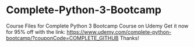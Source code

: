 # Complete-Python-3-Bootcamp
Course Files for Complete Python 3 Bootcamp Course on Udemy
Get it now for 95% off with the link:
https://www.udemy.com/complete-python-bootcamp/?couponCode=COMPLETE_GITHUB
Thanks!
